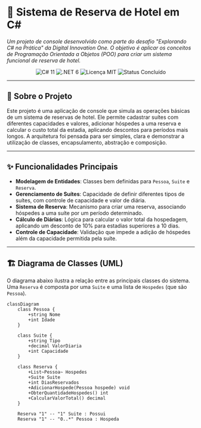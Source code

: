 # 🏨 Sistema de Reserva de Hotel em C#

*Um projeto de console desenvolvido como parte do desafio "Explorando C# na Prática" da Digital Innovation One. O objetivo é aplicar os conceitos de Programação Orientada a Objetos (POO) para criar um sistema funcional de reserva de hotel.*

<p align="center">
  <img src="https://img.shields.io/badge/C%23-11.0-512BD4?style=for-the-badge&logo=c-sharp&logoColor=white" alt="C# 11">
  <img src="https://img.shields.io/badge/.NET-6.0-512BD4?style=for-the-badge&logo=dotnet&logoColor=white" alt=".NET 6">
  <img src="https://img.shields.io/badge/licen%C3%A7a-MIT-green?style=for-the-badge" alt="Licença MIT">
  <img src="https://img.shields.io/badge/status-Conclu%C3%ADdo-brightgreen?style=for-the-badge" alt="Status Concluído">
</p>

---

## 📜 Sobre o Projeto

Este projeto é uma aplicação de console que simula as operações básicas de um sistema de reservas de hotel. Ele permite cadastrar suítes com diferentes capacidades e valores, adicionar hóspedes a uma reserva e calcular o custo total da estadia, aplicando descontos para períodos mais longos. A arquitetura foi pensada para ser simples, clara e demonstrar a utilização de classes, encapsulamento, abstração e composição.

---

## ✨ Funcionalidades Principais

*   **Modelagem de Entidades**: Classes bem definidas para `Pessoa`, `Suite` e `Reserva`.
*   **Gerenciamento de Suítes**: Capacidade de definir diferentes tipos de suítes, com controle de capacidade e valor de diária.
*   **Sistema de Reserva**: Mecanismo para criar uma reserva, associando hóspedes a uma suíte por um período determinado.
*   **Cálculo de Diárias**: Lógica para calcular o valor total da hospedagem, aplicando um desconto de 10% para estadias superiores a 10 dias.
*   **Controle de Capacidade**: Validação que impede a adição de hóspedes além da capacidade permitida pela suíte.

---

## 🏗️ Diagrama de Classes (UML)

O diagrama abaixo ilustra a relação entre as principais classes do sistema. Uma `Reserva` é composta por uma `Suite` e uma lista de `Hospedes` (que são `Pessoa`).

```mermaid
classDiagram
    class Pessoa {
        +string Nome
        +int Idade
    }

    class Suite {
        +string Tipo
        +decimal ValorDiaria
        +int Capacidade
    }

    class Reserva {
        +List~Pessoa~ Hospedes
        +Suite Suite
        +int DiasReservados
        +AdicionarHospede(Pessoa hospede) void
        +ObterQuantidadeHospedes() int
        +CalcularValorTotal() decimal
    }

    Reserva "1" -- "1" Suite : Possui
    Reserva "1" -- "0..*" Pessoa : Hospeda